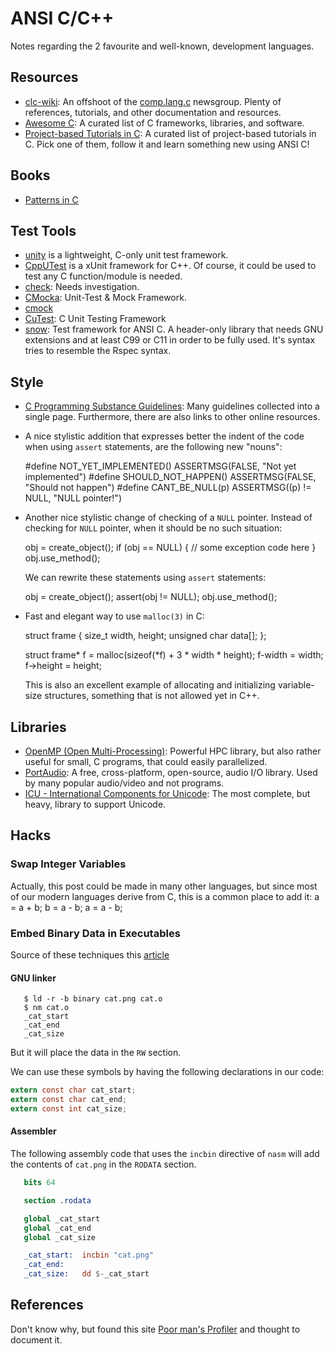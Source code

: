 ANSI C/C++
==========

Notes regarding the 2 favourite and well-known, development languages.


Resources
---------

 - [clc-wiki](http://clc-wiki.net/):
   An offshoot of the [comp.lang.c](news:comp.lang.c) newsgroup.
   Plenty of references, tutorials, and other documentation and resources.
 - [Awesome C](https://porter.io/github.com/uhub/awesome-c):
   A curated list of C frameworks, libraries, and software.
 - [Project-based Tutorials in C](https://github.com/rby90/Project-Based-Tutorials-in-C):
   A curated list of project-based tutorials in C.
   Pick one of them, follow it and learn something new using ANSI C!


Books
-----

 - [Patterns in C](https://leanpub.com/patternsinc)


Test Tools
----------

 - [unity](http://throwtheswitch.org/white-papers/unity-intro.html) is a
   lightweight, C-only unit test framework.
 - [CppUTest](http://cpputest.github.io/) is a xUnit framework for C++.
   Of course, it could be used to test any C function/module is needed.
 - [check](http://check.sourceforge.net/doc/check_html/):
   Needs investigation.
 - [CMocka](http://www.cmocka.org/):
   Unit-Test & Mock Framework.
 - [cmock](http://www.throwtheswitch.org/cmock/)
 - [CuTest](http://cutest.sourceforge.net/):
   C Unit Testing Framework
 - [snow](https://github.com/mortie/snow):
   Test framework for ANSI C.
   A header-only library that needs GNU extensions and at least C99 or C11 in
   order to be fully used.  It's syntax tries to resemble the Rspec syntax.


Style
-----

- [C Programming Substance Guidelines][substance]:
  Many guidelines collected into a single page.  Furthermore, there are also
  links to other online resources.

- A nice stylistic addition that expresses better the indent of the code
  when using `assert` statements, are the following new "nouns":

    #define NOT_YET_IMPLEMENTED() ASSERTMSG(FALSE, "Not yet implemented")
    #define SHOULD_NOT_HAPPEN()   ASSERTMSG(FALSE, "Should not happen")
    #define CANT_BE_NULL(p)       ASSERTMSG((p) != NULL, "NULL pointer!")

- Another nice stylistic change of checking of a `NULL` pointer.
  Instead of checking for `NULL` pointer, when it should be no such situation:

    obj = create_object();
    if (obj == NULL) {
       // some exception code here
    }
    obj.use_method();

  We can rewrite these statements using `assert` statements:

    obj = create_object();
    assert(obj != NULL);
    obj.use_method();

 - Fast and elegant way to use `malloc(3)` in C:

    struct frame {
       size_t width, height;
       unsigned char data[];
    };

    struct frame* f = malloc(sizeof(*f) + 3 * width * height);
    f-width = width;
    f->height = height;

   This is also an excellent example of allocating and initializing
   variable-size structures, something that is not allowed yet in C++.


[substance]: https://github.com/btrask/stronglink/blob/master/SUBSTANCE.md


Libraries
---------

 - [OpenMP (Open Multi-Processing)](http://www.openmp.org):
   Powerful HPC library, but also rather useful for small, C programs, that
   could easily parallelized.
 - [PortAudio](http://www.portaudio.com/):
   A free, cross-platform, open-source, audio I/O library.
   Used by many popular audio/video and not programs.
 - [ICU - International Components for Unicode](http://site.icu-project.org/):
   The most complete, but heavy, library to support Unicode.


Hacks
-----

### Swap Integer Variables

Actually, this post could be made in many other languages, but since most of
our modern languages derive from C, this is a common place to add it:
    a = a + b;
    b = a - b;
    a = a - b;

### Embed Binary Data in Executables

Source of these techniques this [article](https://csl.name/post/embedding-binary-data/)

#### GNU linker

```
   $ ld -r -b binary cat.png cat.o
   $ nm cat.o
   _cat_start
   _cat_end
   _cat_size
```

But it will place the data in the `RW` section.

We can use these symbols by having the following declarations in our code:

```c
extern const char cat_start;
extern const char cat_end;
extern const int cat_size;
```

#### Assembler

The following assembly code that uses the `incbin` directive of `nasm` will
add the contents of `cat.png` in the `RODATA` section.

```nasm
   bits	64

   section .rodata

   global _cat_start
   global _cat_end
   global _cat_size

   _cat_start:	incbin "cat.png"
   _cat_end:
   _cat_size:	dd $-_cat_start
```


References
----------

Don't know why, but found this site [Poor man's Profiler][poorman] and thought
to document it.

[poorman]: http://poormansprofiler.org/
